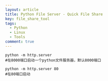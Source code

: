 ```yaml
---
layout: article
title: Python File Server - Quick File Share
key: file_share_tool
tags:
  - Python
  - Linux
  - Tools
comment: true
---
```


```shell
python -m http.server
#在8000端口启动一个python文件服务器，默认8000端口

python -m http.server 80
#在80端口启动
```

<!--more-->